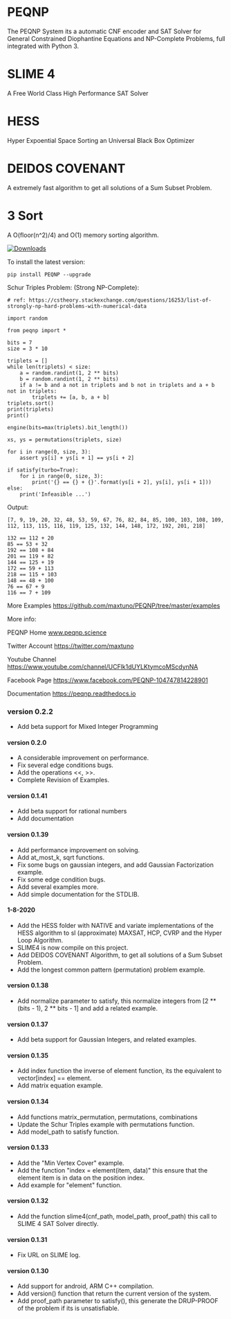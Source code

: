 # PEQNP

The PEQNP System its a automatic CNF encoder and SAT Solver for General Constrained Diophantine Equations and NP-Complete Problems, full integrated with Python 3.

# SLIME 4
A Free World Class High Performance SAT Solver

# HESS 
Hyper Expoential Space Sorting an Universal Black Box Optimizer

# DEIDOS COVENANT 
A extremely fast algorithm to get all solutions of a Sum Subset Problem.

# 3 Sort 

A O(floor(n^2)/4) and O(1) memory sorting algorithm. 

[![Downloads](https://pepy.tech/badge/peqnp)](https://pepy.tech/project/peqnp)

To install the latest version:

    pip install PEQNP --upgrade
    
Schur Triples Problem: (Strong NP-Complete):

    # ref: https://cstheory.stackexchange.com/questions/16253/list-of-strongly-np-hard-problems-with-numerical-data
    
    import random
    
    from peqnp import *
    
    bits = 7
    size = 3 * 10
    
    triplets = []
    while len(triplets) < size:
        a = random.randint(1, 2 ** bits)
        b = random.randint(1, 2 ** bits)
        if a != b and a not in triplets and b not in triplets and a + b not in triplets:
            triplets += [a, b, a + b]
    triplets.sort()
    print(triplets)
    print()
    
    engine(bits=max(triplets).bit_length())
    
    xs, ys = permutations(triplets, size)
    
    for i in range(0, size, 3):
        assert ys[i] + ys[i + 1] == ys[i + 2]
    
    if satisfy(turbo=True):
        for i in range(0, size, 3):
            print('{} == {} + {}'.format(ys[i + 2], ys[i], ys[i + 1]))
    else:
        print('Infeasible ...')

            
Output:

    [7, 9, 19, 20, 32, 48, 53, 59, 67, 76, 82, 84, 85, 100, 103, 108, 109, 112, 113, 115, 116, 119, 125, 132, 144, 148, 172, 192, 201, 218]
    
    132 == 112 + 20
    85 == 53 + 32
    192 == 108 + 84
    201 == 119 + 82
    144 == 125 + 19
    172 == 59 + 113
    218 == 115 + 103
    148 == 48 + 100
    76 == 67 + 9
    116 == 7 + 109

    
More Examples https://github.com/maxtuno/PEQNP/tree/master/examples

More info:

PEQNP Home
www.peqnp.science

Twitter Account
https://twitter.com/maxtuno

Youtube Channel
https://www.youtube.com/channel/UCFlk1dUYLKtymcoMScdynNA

Facebook Page
https://www.facebook.com/PEQNP-104747814228901

Documentation
https://peqnp.readthedocs.io

### version 0.2.2
- Add beta support for Mixed Integer Programming

#### version 0.2.0
- A considerable improvement on performance.
- Fix several edge conditions bugs.
- Add the operations <<, >>.
- Complete Revision of Examples.

#### version 0.1.41
- Add beta support for rational numbers
- Add documentation

#### version 0.1.39
- Add performance improvement on solving.
- Add at_most_k, sqrt functions.
- Fix some bugs on gaussian integers, and add Gaussian Factorization example.
- Fix some edge condition bugs.
- Add several examples more.
- Add simple documentation for the STDLIB.

#### 1-8-2020
- Add the HESS folder with NATIVE and variate implementations of the HESS algorithm to sl (approximate) MAXSAT, HCP, CVRP and the Hyper Loop Algorithm. 
- SLIME4 is now compile on this project.
- Add DEIDOS COVENANT Algorithm, to get all solutions of a Sum Subset Problem.
- Add the longest common pattern (permutation) problem example.

#### version 0.1.38
- Add normalize parameter to satisfy, this normalize integers from [2 ** (bits - 1), 2 ** bits - 1] and add a related example.

#### version 0.1.37
- Add beta support for Gaussian Integers, and related examples.

#### version 0.1.35
- Add index function the inverse of element function, its the equivalent to vector[index] == element.
- Add matrix equation example.

#### version 0.1.34
- Add functions matrix_permutation, permutations, combinations
- Update the Schur Triples example with permutations function.
- Add model_path to satisfy function.

#### version 0.1.33
- Add the "Min Vertex Cover" example.
- Add the function "index = element(item, data)" this ensure that the element item is in data on the position index.
- Add example for "element" function.

#### version 0.1.32
- Add the function slime4(cnf_path, model_path, proof_path) this call to SLIME 4 SAT Solver directly.

#### version 0.1.31
- Fix URL on SLIME log.

#### version 0.1.30
- Add support for android, ARM C++ compilation.
- Add version() function that return the current version of the system.
- Add proof_path parameter to satisfy(), this generate the DRUP-PROOF of the problem if its is unsatisfiable.
 
